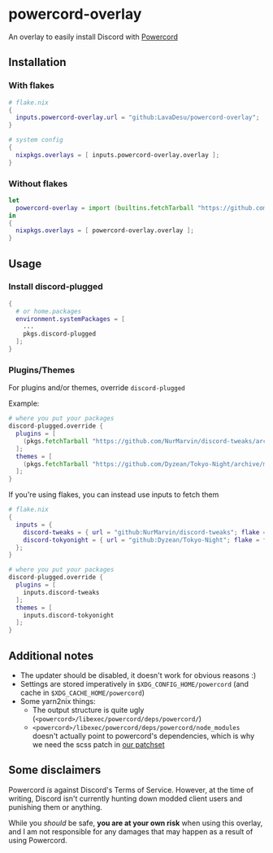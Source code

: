 # powercord-overlay
An overlay to easily install Discord with [Powercord](https://powercord.dev)

## Installation
### With flakes
```nix
# flake.nix
{
  inputs.powercord-overlay.url = "github:LavaDesu/powercord-overlay";
}
```
```nix
# system config
{
  nixpkgs.overlays = [ inputs.powercord-overlay.overlay ];
}
```

### Without flakes
```nix
let
  powercord-overlay = import (builtins.fetchTarball "https://github.com/LavaDesu/powercord-overlay/archive/master.tar.gz");
in
{
  nixpkgs.overlays = [ powercord-overlay.overlay ];
}
```

## Usage
### Install discord-plugged
```nix
{
  # or home.packages
  environment.systemPackages = [
    ...
    pkgs.discord-plugged
  ];
}
```

### Plugins/Themes
For plugins and/or themes, override `discord-plugged`

Example:
```nix
# where you put your packages
discord-plugged.override {
  plugins = [
    (pkgs.fetchTarball "https://github.com/NurMarvin/discord-tweaks/archive/master.tar.gz")
  ];
  themes = [
    (pkgs.fetchTarball "https://github.com/Dyzean/Tokyo-Night/archive/master.tar.gz")
  ];
}
```

If you're using flakes, you can instead use inputs to fetch them
```nix
# flake.nix
{
  inputs = {
    discord-tweaks = { url = "github:NurMarvin/discord-tweaks"; flake = false; };
    discord-tokyonight = { url = "github:Dyzean/Tokyo-Night"; flake = false; };
  };
}
```
```nix
# where you put your packages
discord-plugged.override {
  plugins = [
    inputs.discord-tweaks
  ];
  themes = [
    inputs.discord-tokyonight
  ];
}
```

## Additional notes
- The updater should be disabled, it doesn't work for obvious reasons :)
- Settings are stored imperatively in `$XDG_CONFIG_HOME/powercord`
  (and cache in `$XDG_CACHE_HOME/powercord`)
- Some yarn2nix things:
    - The output structure is quite ugly (`<powercord>/libexec/powercord/deps/powercord/`)
    - `<powercord>/libexec/powercord/deps/powercord/node_modules` doesn't actually point
      to powercord's dependencies, which is why we need the scss patch in [our patchset](./misc/powercord.patch)

## Some disclaimers
Powercord *is* against Discord's Terms of Service. However, at the time of writing, Discord isn't
currently hunting down modded client users and punishing them or anything.

While you *should* be safe, **you are at your own risk** when using this overlay, and I am not
responsible for any damages that may happen as a result of using Powercord.
